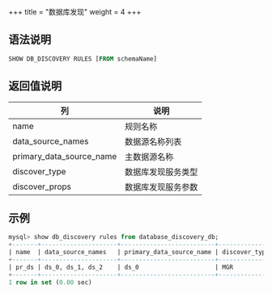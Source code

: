 +++
title = "数据库发现"
weight = 4
+++

## 语法说明

```sql
SHOW DB_DISCOVERY RULES [FROM schemaName]
```

## 返回值说明

| 列                       | 说明            |
| ------------------------ | --------------- |
| name                     | 规则名称         |
| data_source_names        | 数据源名称列表    |
| primary_data_source_name | 主数据源名称      |
| discover_type            | 数据库发现服务类型 |
| discover_props           | 数据库发现服务参数 |

## 示例

```sql
mysql> show db_discovery rules from database_discovery_db;
+-------+---------------------+--------------------------+---------------+------------------------------------------------------------------------------------------------------------+
| name  | data_source_names   | primary_data_source_name | discover_type | discover_props                                                                                             |
+-------+---------------------+--------------------------+---------------+------------------------------------------------------------------------------------------------------------+
| pr_ds | ds_0, ds_1, ds_2    | ds_0                     | MGR           | keepAliveCron=0/50 * * * * ?, zkServerLists=localhost:2181, groupName=b13df29e-90b6-11e8-8d1b-525400fc3996 |
+-------+---------------------+--------------------------+---------------+------------------------------------------------------------------------------------------------------------+
1 row in set (0.00 sec)
```
